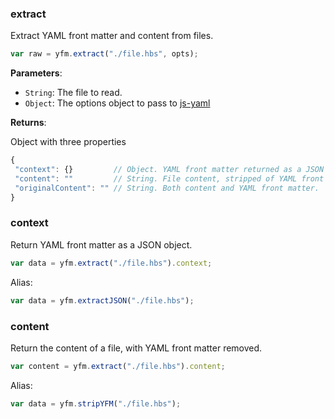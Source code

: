 ### extract
Extract YAML front matter and content from files.

```js
var raw = yfm.extract("./file.hbs", opts);
```
**Parameters**:

* `String`: The file to read.
* `Object`: The options object to pass to [js-yaml](https://github.com/nodeca/js-yaml)

**Returns**:

Object with three properties

```js
{
 "context": {}         // Object. YAML front matter returned as a JSON object.
 "content": ""         // String. File content, stripped of YAML front matter
 "originalContent": "" // String. Both content and YAML front matter.
}
```

### context

Return YAML front matter as a JSON object.

```js
var data = yfm.extract("./file.hbs").context;
```

Alias:

```js
var data = yfm.extractJSON("./file.hbs");
```

### content

Return the content of a file, with YAML front matter removed.

```js
var content = yfm.extract("./file.hbs").content;
```

Alias:

```js
var data = yfm.stripYFM("./file.hbs");
```